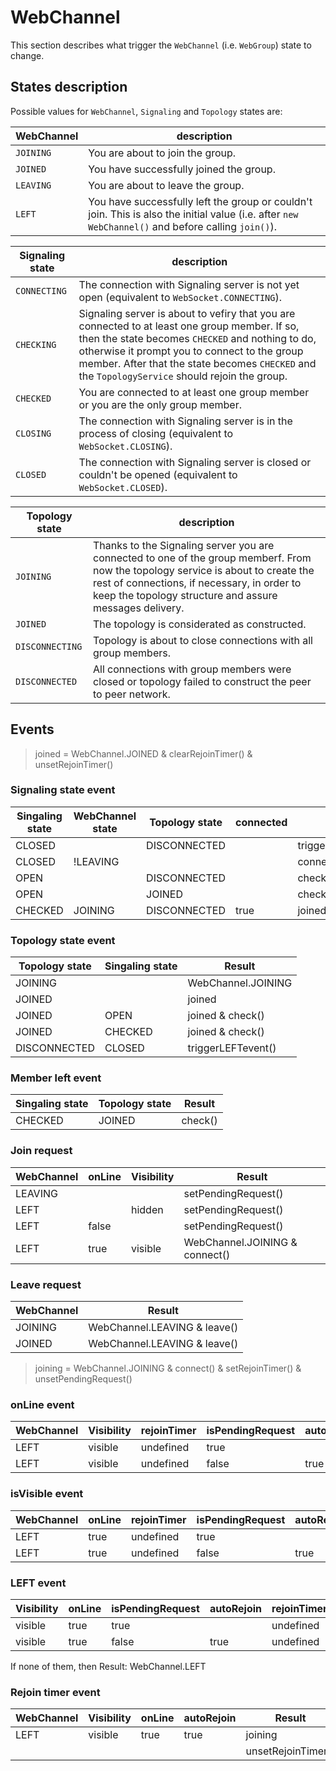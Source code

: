 # WebChannel

This section describes what trigger the `WebChannel` (i.e. `WebGroup`) state to change.

## States description

Possible values for `WebChannel`, `Signaling` and `Topology` states are:

| WebChannel | description                                                                                                                                        |
| ---------- | -------------------------------------------------------------------------------------------------------------------------------------------------- |
| `JOINING`  | You are about to join the group.                                                                                                                   |
| `JOINED`   | You have successfully joined the group.                                                                                                            |
| `LEAVING`  | You are about to leave the group.                                                                                                                  |
| `LEFT`     | You have successfully left the group or couldn't join. This is also the initial value (i.e. after `new WebChannel()` and before calling `join()`). |

| Signaling state | description                                                                                                                                                                                                                                                                                           |
| --------------- | ----------------------------------------------------------------------------------------------------------------------------------------------------------------------------------------------------------------------------------------------------------------------------------------------------- |
| `CONNECTING`    | The connection with Signaling server is not yet open (equivalent to `WebSocket.CONNECTING`).                                                                                                                                                                                                          |
| `CHECKING`      | Signaling server is about to vefiry that you are connected to at least one group member. If so, then the state becomes `CHECKED` and nothing to do, otherwise it prompt you to connect to the group member. After that the state becomes `CHECKED` and the `TopologyService` should rejoin the group. |
| `CHECKED`       | You are connected to at least one group member or you are the only group member.                                                                                                                                                                                                                      |
| `CLOSING`       | The connection with Signaling server is in the process of closing (equivalent to `WebSocket.CLOSING`).                                                                                                                                                                                                |
| `CLOSED`        | The connection with Signaling server is closed or couldn't be opened (equivalent to `WebSocket.CLOSED`).                                                                                                                                                                                              |

| Topology state  | description                                                                                                                                                                                                                                 |
| --------------- | ------------------------------------------------------------------------------------------------------------------------------------------------------------------------------------------------------------------------------------------- |
| `JOINING`       | Thanks to the Signaling server you are connected to one of the group memberf. From now the topology service is about to create the rest of connections, if necessary, in order to keep the topology structure and assure messages delivery. |
| `JOINED`        | The topology is considerated as constructed.                                                                                                                                                                                                |
| `DISCONNECTING` | Topology is about to close connections with all group members.                                                                                                                                                                              |
| `DISCONNECTED`  | All connections with group members were closed or topology failed to construct the peer to peer network.                                                                                                                                    |

## Events

> joined = WebChannel.JOINED & clearRejoinTimer() & unsetRejoinTimer()

### Signaling state event

| Singaling state | WebChannel state | Topology state | connected | Result               |
| --------------- | ---------------- | -------------- | --------- | -------------------- |
| CLOSED          |                  | DISCONNECTED   |           | triggerLEFTevent()   |
| CLOSED          | !LEAVING         |                |           | connectToSignaling() |
| OPEN            |                  | DISCONNECTED   |           | check()              |
| OPEN            |                  | JOINED         |           | check()              |
| CHECKED         | JOINING          | DISCONNECTED   | true      | joined               |

### Topology state event

| Topology state | Singaling state | Result             |
| -------------- | --------------- | ------------------ |
| JOINING        |                 | WebChannel.JOINING |
| JOINED         |                 | joined             |
| JOINED         | OPEN            | joined & check()   |
| JOINED         | CHECKED         | joined & check()   |
| DISCONNECTED   | CLOSED          | triggerLEFTevent() |

### Member left event

| Singaling state | Topology state | Result  |
| --------------- | -------------- | ------- |
| CHECKED         | JOINED         | check() |

### Join request

| WebChannel | onLine | Visibility | Result                         |
| ---------- | ------ | ---------- | ------------------------------ |
| LEAVING    |        |            | setPendingRequest()            |
| LEFT       |        | hidden     | setPendingRequest()            |
| LEFT       | false  |            | setPendingRequest()            |
| LEFT       | true   | visible    | WebChannel.JOINING & connect() |

### Leave request

| WebChannel | Result                       |
| ---------- | ---------------------------- |
| JOINING    | WebChannel.LEAVING & leave() |
| JOINED     | WebChannel.LEAVING & leave() |

> joining = WebChannel.JOINING & connect() & setRejoinTimer() & unsetPendingRequest()

### onLine event

| WebChannel | Visibility | rejoinTimer | isPendingRequest | autoRejoin | Result  |
| ---------- | ---------- | ----------- | ---------------- | ---------- | ------- |
| LEFT       | visible    | undefined   | true             |            | joining |
| LEFT       | visible    | undefined   | false            | true       | joining |

### isVisible event

| WebChannel | onLine | rejoinTimer | isPendingRequest | autoRejoin | Result  |
| ---------- | ------ | ----------- | ---------------- | ---------- | ------- |
| LEFT       | true   | undefined   | true             |            | joining |
| LEFT       | true   | undefined   | false            | true       | joining |

### LEFT event

| Visibility | onLine | isPendingRequest | autoRejoin | rejoinTimer | Result  |
| ---------- | ------ | ---------------- | ---------- | ----------- | ------- |
| visible    | true   | true             |            | undefined   | joining |
| visible    | true   | false            | true       | undefined   | joining |

If none of them, then Result: WebChannel.LEFT

### Rejoin timer event

| WebChannel | Visibility | onLine | autoRejoin | Result             |
| ---------- | ---------- | ------ | ---------- | ------------------ |
| LEFT       | visible    | true   | true       | joining            |
|            |            |        |            | unsetRejoinTimer() |
